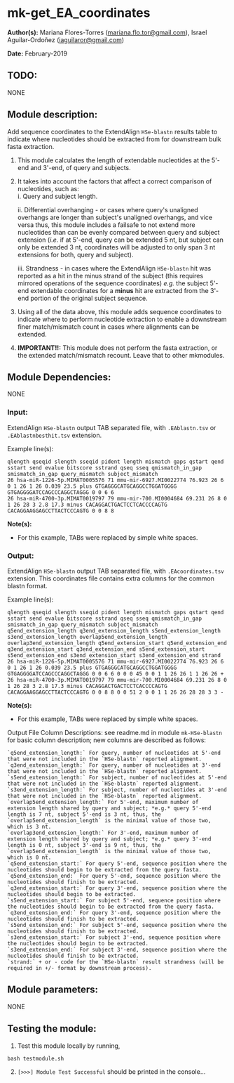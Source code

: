 # mk-get_EA_coordinates
**Author(s):** Mariana Flores-Torres (mariana.flo.tor@gmail.com), Israel Aguilar-Ordoñez (iaguilaror@gmail.com)

**Date:** February-2019

## TODO:
NONE

## Module description:
Add sequence coordinates to the ExtendAlign `HSe-blastn` results table to indicate where nucleotides should be extracted from for downstream bulk fasta extraction.

1. This module calculates the length of extendable nucleotides at the 5'-end and 3'-end, of query and subjects.

2. It takes into account the factors that affect a correct comparison of nucleotides, such as:  
   i. Query and subject length.  

   ii. Differential overhanging - or cases where query's unaligned overhangs are longer than subject's unaligned overhangs, and vice versa thus, this module includes a failsafe to not extend more nucleotides than can be evenly compared between query and subject extension (*i.e.* if at 5'-end, query can be extended 5 nt, but subject can only be extended 3 nt, coordinates will be adjusted to only span 3 nt extensions for both, query and subject).  

   iii. Strandness - in cases where the ExtendAlign `HSe-blastn` hit was reported as a hit in the minus strand of the subject (this requires mirrored operations of the sequence coordinates) *e.g.* the subject 5'-end extendable coordinates for a **minus** hit are extracted from the 3'-end portion of the original subject sequence.

3. Using all of the data above, this module adds sequence coordinates to indicate where to perform nucleotide extraction to enable a downstream finer match/mismatch count in cases where alignments can be extended.

4. **IMPORTANT!!:** This module does not perform the fasta extraction, or the extended match/mismatch recount. Leave that to other mkmodules.

## Module Dependencies:
NONE

### Input:
ExtendAlign `HSe-blastn` output TAB separated file, with `.EAblastn.tsv` or `.EAblastnbesthit.tsv` extension.

Example line(s):
```
qlength qseqid slength sseqid pident length mismatch gaps qstart qend sstart send evalue bitscore sstrand qseq sseq qmismatch_in_gap smismatch_in_gap query_mismatch subject_mismatch
26 hsa-miR-1226-5p.MIMAT0005576 71 mmu-mir-6927.MI0022774 76.923 26 6 0 1 26 1 26 0.039 23.5 plus GTGAGGGCATGCAGGCCTGGATGGGG GTGAGGGGATCCAGCCCAGGCTAGGG 0 0 6 6
26 hsa-miR-4700-3p.MIMAT0019797 79 mmu-mir-700.MI0004684 69.231 26 8 0 1 26 28 3 2.8 17.3 minus CACAGGACTGACTCCTCACCCCAGTG CACAGGAAGGAGCCTTACTCCCAGTG 0 0 8 8
```

**Note(s):**
* For this example, TABs were replaced by simple white spaces.

### Output:
ExtendAlign `HSe-blastn` output TAB separated file, with `.EAcoordinates.tsv` extension.
This coordinates file contains extra columns for the common blastn format.

Example line(s):
```
qlength qseqid slength sseqid pident length mismatch gaps qstart qend sstart send evalue bitscore sstrand qseq sseq qmismatch_in_gap smismatch_in_gap query_mismatch subject_mismatch q5end_extension_length q3end_extension_length s5end_extension_length s3end_extension_length overlap5end_extension_length overlap3end_extension_length q5end_extension_start q5end_extension_end q3end_extension_start q3end_extension_end s5end_extension_start s5end_extension_end s3end_extension_start s3end_extension_end strand
26 hsa-miR-1226-5p.MIMAT0005576 71 mmu-mir-6927.MI0022774 76.923 26 6 0 1 26 1 26 0.039 23.5 plus GTGAGGGCATGCAGGCCTGGATGGGG GTGAGGGGATCCAGCCCAGGCTAGGG 0 0 6 6 0 0 0 45 0 0 1 1 26 26 1 1 26 26 +
26 hsa-miR-4700-3p.MIMAT0019797 79 mmu-mir-700.MI0004684 69.231 26 8 0 1 26 28 3 2.8 17.3 minus CACAGGACTGACTCCTCACCCCAGTG CACAGGAAGGAGCCTTACTCCCAGTG 0 0 8 8 0 0 51 2 0 0 1 1 26 26 28 28 3 3 -
```

**Note(s):**

* For this example, TABs were replaced by simple white spaces.

Output File Column Descriptions: see readme.md in module `mk-HSe-blastn` for basic column description; new columns are described as follows:

```
`q5end_extension_length:` For query, number of nucleotides at 5'-end that were not included in the `HSe-blastn` reported alignment.
`q3end_extension_length:` For query, number of nucleotides at 3'-end that were not included in the `HSe-blastn` reported alignment.
`s5end_extension_length:` For subject, number of nucleotides at 5'-end that were not included in the `HSe-blastn` reported alignment.
`s3end_extension_length:` For subject, number of nucleotides at 3'-end that were not included in the `HSe-blastn` reported alignment.
`overlap5end_extension_length:` For 5'-end, maximum number of extension length shared by query and subject; *e.g.* query 5'-end length is 7 nt, subject 5'-end is 3 nt, thus, the `overlap5end_extension_length` is the minimal value of those two, which is 3 nt.
`overlap3end_extension_length:` For 3'-end, maximum number of extension length shared by query and subject; *e.g.* query 3'-end length is 0 nt, subject 3'-end is 9 nt, thus, the `overlap5end_extension_length` is the minimal value of those two, which is 0 nt.
`q5end_extension_start:` For query 5'-end, sequence position where the nucleotides should begin to be extracted from the query fasta.
`q5end_extension_end:` For query 5'-end, sequence position where the nucleotides should finish to be extracted.
`q3end_extension_start:` For query 3'-end, sequence position where the nucleotides should begin to be extracted.
`s5end_extension_start:` For subject 5'-end, sequence position where the nucleotides should begin to be extracted from the query fasta.
`q3end_extension_end:` For query 3'-end, sequence position where the nucleotides should finish to be extracted.
`s5end_extension_end:` For subject 5'-end, sequence position where the nucleotides should finish to be extracted.
`s3end_extension_start:` For subject 3'-end, sequence position where the nucleotides should begin to be extracted.
`s3end_extension_end:` For subject 3'-end, sequence position where the nucleotides should finish to be extracted.
`strand:` + or - code for the `HSe-blastn` result strandness (will be required in +/- format by downstream process).
```

## Module parameters:
NONE

## Testing the module:

1. Test this module locally by running,

```
bash testmodule.sh
```

2. `[>>>] Module Test Successful` should be printed in the console...
